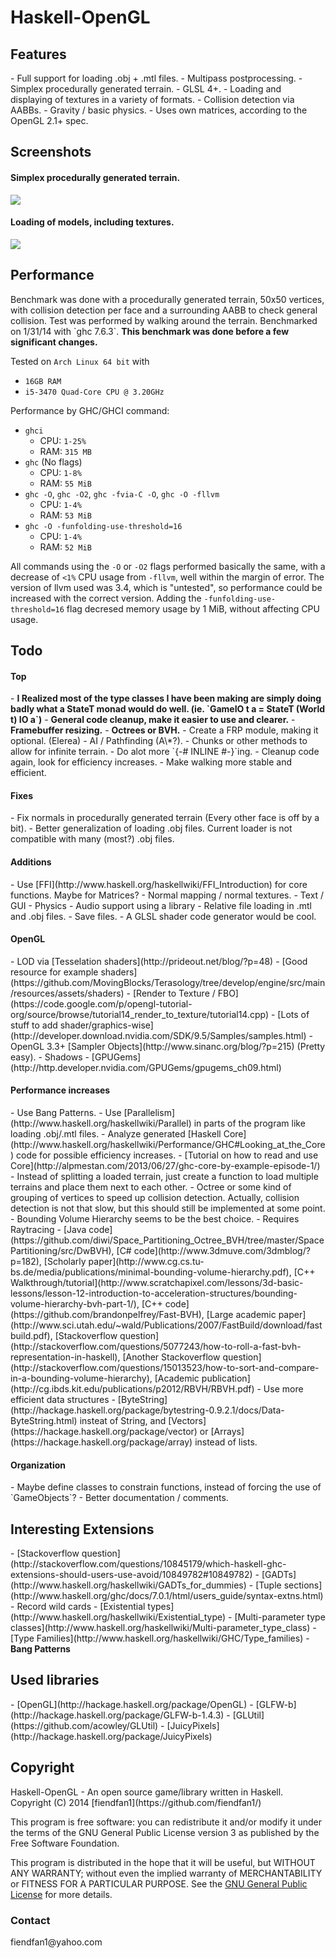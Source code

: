 <h1>Haskell-OpenGL</h1>
<h2>Features</h2>
- Full support for loading .obj + .mtl files.
- Multipass postprocessing.
- Simplex procedurally generated terrain.
- GLSL 4+.
- Loading and displaying of textures in a variety of formats.
- Collision detection via AABBs.
- Gravity / basic physics.
- Uses own matrices, according to the OpenGL 2.1+ spec.
<h2>Screenshots</h2>
<h4>Simplex procedurally generated terrain.</h4>

![](http://i.imgur.com/SBSaObn.png)

<h4>Loading of models, including textures.</h4>

![](http://i.imgur.com/URxxELT.png)

<h2>Performance</h2>
Benchmark was done with a procedurally generated terrain, 50x50 vertices, with collision detection per face and a surrounding AABB to check general collision. Test was performed by walking around the terrain. Benchmarked on 1/31/14 with `ghc 7.6.3`. <b>This benchmark was done before a few significant changes.</b>

Tested on `Arch Linux 64 bit` with
- `16GB RAM`
- `i5-3470 Quad-Core CPU @ 3.20GHz`

Performance by GHC/GHCI command:
- `ghci`
    - CPU: `1-25%`
    - RAM: `315 MB`
- `ghc` (No flags)
    - CPU: `1-8%`
    - RAM: `55 MiB`
- `ghc -O`, `ghc -O2`, `ghc -fvia-C -O`, `ghc -O -fllvm`
    - CPU: `1-4%`
    - RAM: `53 MiB`
- `ghc -O -funfolding-use-threshold=16`
    - CPU: `1-4%`
    - RAM: `52 MiB`

All commands using the `-O` or `-O2` flags performed basically the same, with a decrease of `<1%` CPU usage from `-fllvm`, well within the margin of error. The version of llvm used was 3.4, which is "untested", so performance could be increased with the correct version. Adding the `-funfolding-use-threshold=16` flag decresed memory usage by 1 MiB, without affecting CPU usage.

<h2>Todo</h2>

<h4>Top</h4>
- <b>I Realized most of the type classes I have been making are simply doing badly what a StateT monad would do well. (ie. `GameIO t a = StateT (World t) IO a`)</b>
- <b>General code cleanup, make it easier to use and clearer.</b>
- <b>Framebuffer resizing.</b>
- <b>Octrees or BVH.</b>
- Create a FRP module, making it optional. (Elerea)
- AI / Pathfinding (A\*?).
- Chunks or other methods to allow for infinite terrain.
- Do alot more `{-# INLINE #-}`ing.
- Cleanup code again, look for efficiency increases.
- Make walking more stable and efficient.

<h4>Fixes</h4>
- Fix normals in procedurally generated terrain (Every other face is off by a bit).
- Better generalization of loading .obj files. Current loader is not compatible with many (most?) .obj files.

<h4>Additions</h4>
- Use [FFI](http://www.haskell.org/haskellwiki/FFI_Introduction) for core functions. Maybe for Matrices?
- Normal mapping / normal textures.
- Text / GUI
- Physics
- Audio support using a library
- Relative file loading in .mtl and .obj files.
- Save files.
- A GLSL shader code generator would be cool.

<h4>OpenGL</h4>
- LOD via [Tesselation shaders](http://prideout.net/blog/?p=48)
- [Good resource for example shaders](https://github.com/MovingBlocks/Terasology/tree/develop/engine/src/main/resources/assets/shaders)
- [Render to Texture / FBO](https://code.google.com/p/opengl-tutorial-org/source/browse/tutorial14_render_to_texture/tutorial14.cpp)
- [Lots of stuff to add shader/graphics-wise](http://developer.download.nvidia.com/SDK/9.5/Samples/samples.html)
- OpenGL 3.3+ [Sampler Objects](http://www.sinanc.org/blog/?p=215) (Pretty easy).
- Shadows
    - [GPUGems](http://http.developer.nvidia.com/GPUGems/gpugems_ch09.html)

<h4>Performance increases</h4>
- Use Bang Patterns.
- Use [Parallelism](http://www.haskell.org/haskellwiki/Parallel) in parts of the program like loading .obj/.mtl files.
- Analyze generated [Haskell Core](http://www.haskell.org/haskellwiki/Performance/GHC#Looking_at_the_Core) code for possible efficiency increases.
    - [Tutorial on how to read and use Core](http://alpmestan.com/2013/06/27/ghc-core-by-example-episode-1/)
- Instead of splitting a loaded terrain, just create a function to load multiple terrains and place them next to each other.
- Octree or some kind of grouping of vertices to speed up collision detection. Actually, collision detection is not that slow, but this should still be implemented at some point.
    - Bounding Volume Hierarchy seems to be the best choice.
        - Requires Raytracing
        - [Java code](https://github.com/diwi/Space_Partitioning_Octree_BVH/tree/master/SpacePartitioning/src/DwBVH), [C# code](http://www.3dmuve.com/3dmblog/?p=182), [Scholarly paper](http://www.cg.cs.tu-bs.de/media/publications/minimal-bounding-volume-hierarchy.pdf), [C++ Walkthrough/tutorial](http://www.scratchapixel.com/lessons/3d-basic-lessons/lesson-12-introduction-to-acceleration-structures/bounding-volume-hierarchy-bvh-part-1/), [C++ code](https://github.com/brandonpelfrey/Fast-BVH), [Large academic paper](http://www.sci.utah.edu/~wald/Publications/2007/FastBuild/download/fastbuild.pdf), [Stackoverflow question](http://stackoverflow.com/questions/5077243/how-to-roll-a-fast-bvh-representation-in-haskell), [Another Stackoverflow question](http://stackoverflow.com/questions/15013523/how-to-sort-and-compare-in-a-bounding-volume-hierarchy), [Academic publication](http://cg.ibds.kit.edu/publications/p2012/RBVH/RBVH.pdf)
- Use more efficient data structures - [ByteString](http://hackage.haskell.org/package/bytestring-0.9.2.1/docs/Data-ByteString.html) insteat of String, and [Vectors](https://hackage.haskell.org/package/vector) or [Arrays](https://hackage.haskell.org/package/array) instead of lists.

<h4>Organization</h4>
- Maybe define classes to constrain functions, instead of forcing the use of `GameObjects`?
- Better documentation / comments.

<h2>Interesting Extensions</h2>
- [Stackoverflow question](http://stackoverflow.com/questions/10845179/which-haskell-ghc-extensions-should-users-use-avoid/10849782#10849782)
- [GADTs](http://www.haskell.org/haskellwiki/GADTs_for_dummies)
- [Tuple sections](http://www.haskell.org/ghc/docs/7.0.1/html/users_guide/syntax-extns.html)
- Record wild cards
- [Existential types](http://www.haskell.org/haskellwiki/Existential_type)
- [Multi-parameter type classes](http://www.haskell.org/haskellwiki/Multi-parameter_type_class)
- [Type Families](http://www.haskell.org/haskellwiki/GHC/Type_families)
- <b>Bang Patterns</b>

<h2>Used libraries</h2>
- [OpenGL](http://hackage.haskell.org/package/OpenGL)
- [GLFW-b](http://hackage.haskell.org/package/GLFW-b-1.4.3)
- [GLUtil](https://github.com/acowley/GLUtil)
- [JuicyPixels](http://hackage.haskell.org/package/JuicyPixels)

<h2>Copyright</h2>
Haskell-OpenGL - An open source game/library written in Haskell.
Copyright (C) 2014  [fiendfan1](https://github.com/fiendfan1/)

This program is free software: you can redistribute it and/or modify
it under the terms of the GNU General Public License version 3
as published by the Free Software Foundation.

This program is distributed in the hope that it will be useful,
but WITHOUT ANY WARRANTY; without even the implied warranty of
MERCHANTABILITY or FITNESS FOR A PARTICULAR PURPOSE. See the
[GNU General Public License](https://gnu.org/licenses/gpl.html) for more details.

<h3>Contact</h3>
fiendfan1@yahoo.com
